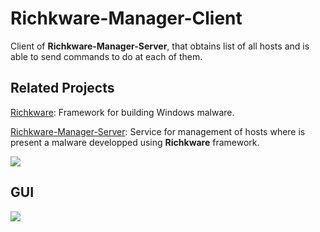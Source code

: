 # Richkware-Manager-Client

Client of **Richkware-Manager-Server**, that obtains list of all hosts and is able to send commands to do at each of them.

## Related Projects

[Richkware](https://github.com/richkmeli/Richkware): Framework for building Windows malware.

[Richkware-Manager-Server](https://github.com/richkmeli/Richkware-Manager-Server): Service for management of hosts where is present a malware developped using **Richkware** framework.

![](http://richk.altervista.org/RichkwareDiagram.svg)

## GUI

![](http://richk.altervista.org/rmc.png)